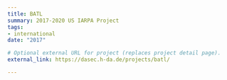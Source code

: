 ```yaml
---
title: BATL
summary: 2017-2020 US IARPA Project
tags:
- international
date: "2017"

# Optional external URL for project (replaces project detail page).
external_link: https://dasec.h-da.de/projects/batl/

---
```


